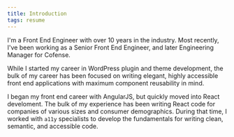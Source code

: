 ```yaml
---
title: Introduction
tags: resume
---
```


I'm a Front End Engineer with over 10 years in the industry. Most 
recently, I've been working as a Senior Front End Engineer, and 
later Engineering Manager for Cofense. 

While I started my career in WordPress plugin and theme 
development, the bulk of my career has been focused on writing 
elegant, highly accessible front end applications with maximum 
component reusability in mind. 

I began my front end career with AngularJS, but quickly moved into
React develoment. The bulk of my experience has been writing React
code for companies of various sizes and consumer demographics. 
During that time, I worked with `a11y` specialists to develop the 
fundamentals for writing clean, semantic, and accessible code.


